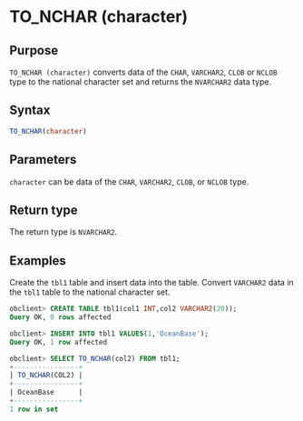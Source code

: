 # TO_NCHAR (character)

## Purpose

`TO_NCHAR (character)` converts data of the `CHAR`, `VARCHAR2`, `CLOB` or `NCLOB` type to the national character set and returns the `NVARCHAR2` data type.

## Syntax

```sql
TO_NCHAR(character)
```

## Parameters

`character` can be data of the `CHAR`, `VARCHAR2`, `CLOB`, or `NCLOB` type.

## Return type

The return type is `NVARCHAR2`.

## Examples

Create the `tbl1` table and insert data into the table. Convert `VARCHAR2` data in the `tbl1` table to the national character set.

```sql
obclient> CREATE TABLE tbl1(col1 INT,col2 VARCHAR2(20));
Query OK, 0 rows affected

obclient> INSERT INTO tbl1 VALUES(1,'OceanBase');
Query OK, 1 row affected

obclient> SELECT TO_NCHAR(col2) FROM tbl1;
+----------------+
| TO_NCHAR(COL2) |
+----------------+
| OceanBase      |
+----------------+
1 row in set
```

